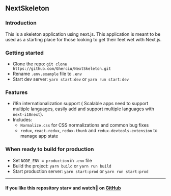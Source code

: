 ## NextSkeleton

### Introduction
This is a skeleton application using next.js. This application is meant to be used as a starting place for those looking to get their feet wet with Next.js.

### Getting started
- Clone the repo: `git clone https://github.com/Gherciu/NextSkeleton.git`
- Rename `.env.example` file to `.env`
- Start dev server: `yarn start:dev` or `yarn run start:dev`

### Features
- i18n internationalization support ( Scalable apps need to support multiple languages, easily add and support multiple languages with `next-i18next`).
- Includes:
  - `Normalize.css` for CSS normalizations and common bug fixes
  - `redux`, `react-redux`, `redux-thunk` and `redux-devtools-extension` to manage app state

### When ready to build for production
- Set `NODE_ENV = production` in `.env` file
- Build the project: `yarn build` or `yarn run build`
- Start production server: `yarn start:prod` or `yarn run start:prod`

----

#### If you like this repository star⭐ and watch👀 on [GitHub](https://github.com/Gherciu/NextSkeleton)
